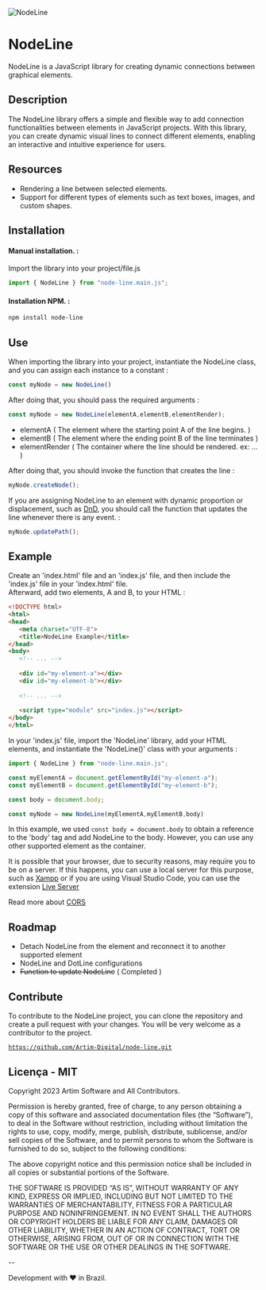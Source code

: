 ![NodeLine](https://ik.imagekit.io/artim/Frame_1__3_.png?updatedAt=1684202947925)


# NodeLine

NodeLine is a JavaScript library for creating dynamic connections between graphical elements.

## Description

The NodeLine library offers a simple and flexible way to add connection functionalities between elements in JavaScript projects. With this library, you can create dynamic visual lines to connect different elements, enabling an interactive and intuitive experience for users.

## Resources

- Rendering a line between selected elements.
- Support for different types of elements such as text boxes, images, and custom shapes.

## Installation 

#### Manual installation. :

Import the library into your project/file.js

```javascript 
import { NodeLine } from "node-line.main.js";
```
#### Installation NPM. :

```bash
npm install node-line
```

## Use 

When importing the library into your project, instantiate the NodeLine class, and you can assign each instance to a constant : 

```javascript
const myNode = new NodeLine()
```
After doing that, you should pass the required arguments :
 
  ```javascript
const myNode = new NodeLine(elementA,elementB,elementRender);
```
 
 - elementA ( The element where the starting point A of the line begins. )
 - elementB ( The element where the ending point B of the line terminates )
 - elementRender ( The container where the line should be rendered. ex: <body>... )
 
After doing that, you should invoke the function that creates the line :

 ```javascript
 myNode.createNode();
```

If you are assigning NodeLine to an element with dynamic proportion or displacement, such as [DnD](https://pt.wikipedia.org/wiki/Drag-and-drop), you should call the function that updates the line whenever there is any event. : 

 ```javascript
 myNode.updatePath();
```

## Example 

Create an 'index.html' file and an 'index.js' file, and then include the 'index.js' file in your 'index.html' file.
<br>
Afterward, add two elements, A and B, to your HTML : 

 ```html
<!DOCTYPE html>
<html>
<head>
    <meta charset="UTF-8">
    <title>NodeLine Example</title>
</head>
<body>
    <!-- ... -->
    
    <div id="my-element-a"></div>
    <div id="my-element-b"></div>
    
    <!-- ... -->
    
    <script type="module" src="index.js"></script>
</body>
</html>

```

In your 'index.js' file, import the 'NodeLine' library, add your HTML elements, and instantiate the 'NodeLine()' class with your arguments : 

 ```javascript
 import { NodeLine } from "node-line.main.js";
 
 const myElementA = document.getElementById("my-element-a");
 const myElementB = document.getElementById("my-element-b");
 
 const body = document.body;
 
 const myNode = new NodeLine(myElementA,myElementB,body)
```

In this example, we used <code>const body = document.body</code> to obtain a reference to the 'body' tag and add NodeLine to the body. However, you can use any other supported element as the container.

It is possible that your browser, due to security reasons, may require you to be on a server. If this happens, you can use a local server for this purpose, such as [Xampp](https://www.apachefriends.org/pt_br/download.html)
 or if you are using Visual Studio Code, you can use the extension [Live Server](https://marketplace.visualstudio.com/items?itemName=ritwickdey.LiveServer)

Read more about [CORS](https://en.wikipedia.org/wiki/Cross-origin_resource_sharing)

## Roadmap 

- Detach NodeLine from the element and reconnect it to another supported element
- NodeLine and DotLine configurations
- ~~Function to update NodeLine~~ ( Completed )

## Contribute 

To contribute to the NodeLine project, you can clone the repository and create a pull request with your changes. You will be very welcome as a contributor to the project.

<code>https://github.com/Artim-Digital/node-line.git</code>

## Licença - MIT

Copyright 2023 Artim Software and All Contributors.

Permission is hereby granted, free of charge, to any person obtaining a copy of this software and associated documentation files (the “Software”), to deal in the Software without restriction, including without limitation the rights to use, copy, modify, merge, publish, distribute, sublicense, and/or sell copies of the Software, and to permit persons to whom the Software is furnished to do so, subject to the following conditions:

The above copyright notice and this permission notice shall be included in all copies or substantial portions of the Software.

THE SOFTWARE IS PROVIDED “AS IS”, WITHOUT WARRANTY OF ANY KIND, EXPRESS OR IMPLIED, INCLUDING BUT NOT LIMITED TO THE WARRANTIES OF MERCHANTABILITY, FITNESS FOR A PARTICULAR PURPOSE AND NONINFRINGEMENT. IN NO EVENT SHALL THE AUTHORS OR COPYRIGHT HOLDERS BE LIABLE FOR ANY CLAIM, DAMAGES OR OTHER LIABILITY, WHETHER IN AN ACTION OF CONTRACT, TORT OR OTHERWISE, ARISING FROM, OUT OF OR IN CONNECTION WITH THE SOFTWARE OR THE USE OR OTHER DEALINGS IN THE SOFTWARE.


-- 

Development with ❤️ in Brazil.
